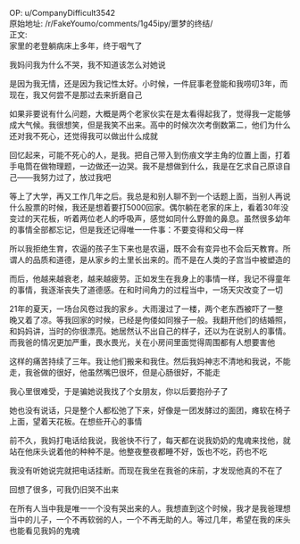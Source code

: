 
OP: u/CompanyDifficult3542  
原始地址: /r/FakeYoumo/comments/1g45ipy/噩梦的终结/  
正文:  
家里的老登躺病床上多年，终于咽气了

我妈问我为什么不哭，我不知道该怎么对她说

是因为我无情，还是因为我记性太好。小时候，一件屁事老登能和我唠叨3年，而现在，我又何尝不是那过去来折磨自己

如果非要说有什么问题，大概是两个老家伙实在是太看得起我了，觉得我一定能够成大气候。我很想笑，但是我笑不出来。高中的时候次次考倒数第二，他们为什么还对我不死心，还觉得我可以做出什么成就

回忆起来，可能不死心的人，是我。把自己带入到伤痕文学主角的位置上面，打着手电筒在做物理题，一边做还一边哭。我不是想做到什么，我是在乞求自己原谅自己——我努力过了，放过我吧

等上了大学，再又工作几年之后。我总是和别人聊不到一个话题上面，当别人再说什么股票的时候，我还是想着要打5000回家。偶尔躺在老家的床上，看着30年没变过的天花板，听着两位老人的呼吸声，感觉如同什么野兽的鼻息。虽然很多幼年的事情全部都忘记，但是我还记得唯一一件事：不要变得和父母一样

所以我拒绝生育，农逼的孩子生下来也是农逼，既不会有变异也不会后天教育。所谓人的品质和道德，是从家乡的土里长出来的。而不是在人类的子宫当中被塑造的

而后，他越来越衰老，越来越疲劳。正如发生在我身上的事情一样，我记不得童年的事情，我逐渐丧失了道德感。在和时间角力的过程当中，一场天灾改变了一切

21年的夏天，一场台风卷过我的家乡。大雨漫过了一楼，两个老东西被吓了一整晚又着了凉。等我回家的时候，已经是佝偻如同猴子一般。我翻开他们的结婚照，和妈妈讲，当时的你很漂亮。她居然认不出自己的样子，还以为在说别人的事情。而我爸的情况更加严重，畏水畏光，关在小房间里面觉得周围都有人想要害他

这样的痛苦持续了三年。我让他们搬来和我住。然后我妈神志不清地和我说，不能走，我爸做的很好，他虽然嘴巴很坏，但是心肠很好，不能走

我心里很难受，于是骗她说我找了个女朋友，你以后要抱孙子了

她也没有说话，只是整个人都松弛了下来，好像是一团发酵过的面团，瘫软在椅子上面，望着天花板。在想些开心的事情

前不久，我妈打电话给我说，我爸快不行了，每天都在说我奶奶的鬼魂来找他，就站在他床头说着他的种种不是。他整夜整夜都睡不好，饭也不吃，药也不吃

我没有听她说完就把电话挂断。而现在我坐在我爸的床前，才发现他真的不在了

回想了很多，可我仍旧哭不出来

在所有人当中我是唯一一个没有哭出来的人。我想直到这个时候，我才是我爸理想当中的儿子，一个不再软弱的人，一个不再无助的人。等过几年，希望在我的床头也能看见我妈的鬼魂
